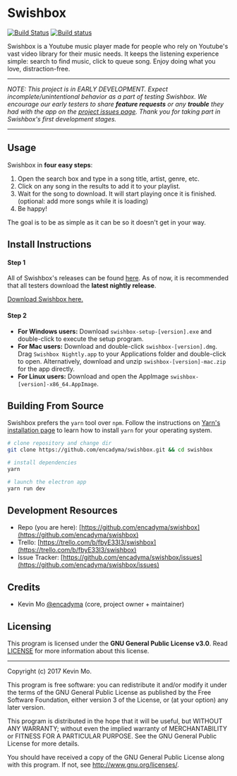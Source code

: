 # Swishbox
[![Build Status](https://travis-ci.org/encadyma/swishbox.svg?branch=master)](https://travis-ci.org/encadyma/swishbox) [![Build status](https://ci.appveyor.com/api/projects/status/1t3re4ape204l6l1/branch/master)](https://ci.appveyor.com/project/encadyma/swishbox/branch/master)


Swishbox is a Youtube music player made for people who rely on Youtube's vast video library for their music needs. It keeps the listening experience simple: search to find music, click to queue song. Enjoy doing what you love, distraction-free.

---

_NOTE: This project is in EARLY DEVELOPMENT. Expect incomplete/unintentional behavior as a part of testing Swishbox. We encourage our early testers to share **feature requests** or any **trouble** they had with the app on the [project issues page](https://github.com/encadyma/swishbox/issues). Thank you for taking part in Swishbox's first development stages._

---

## Usage

Swishbox in **four easy steps**:

1. Open the search box and type in a song title, artist, genre, etc.
2. Click on any song in the results to add it to your playlist.
3. Wait for the song to download. It will start playing once it is finished. (optional: add more songs while it is loading)
4. Be happy!

The goal is to be as simple as it can be so it doesn't get in your way.

## Install Instructions

#### Step 1
All of Swishbox's releases can be found [here](https://github.com/encadyma/swishbox/releases). As of now, it is recommended that all testers download the **latest nightly release**.

[Download Swishbox here.](https://github.com/encadyma/swishbox/releases)

#### Step 2

- **For Windows users:** Download `swishbox-setup-[version].exe` and double-click to execute the setup program.
- **For Mac users:** Download and double-click `swishbox-[version].dmg`. Drag `Swishbox Nightly.app` to your Applications folder and double-click to open. Alternatively, download and unzip `swishbox-[version]-mac.zip` for the app directly.
- **For Linux users:** Download and open the AppImage `swishbox-[version]-x86_64.AppImage`.

## Building From Source
Swishbox prefers the `yarn` tool over `npm`. Follow the instructions on [Yarn's installation page](https://yarnpkg.com/lang/en/docs/install/) to learn how to install `yarn` for your operating system.

``` bash
# clone repository and change dir
git clone https://github.com/encadyma/swishbox.git && cd swishbox

# install dependencies
yarn

# launch the electron app
yarn run dev

```
## Development Resources
- Repo (you are here): [https://github.com/encadyma/swishbox](https://github.com/encadyma/swishbox)
- Trello: [https://trello.com/b/fbyE33I3/swishbox](https://trello.com/b/fbyE33I3/swishbox)
- Issue Tracker: [https://github.com/encadyma/swishbox/issues](https://github.com/encadyma/swishbox/issues)

## Credits
- Kevin Mo [@encadyma](https://github.com/encadyma) (core, project owner + maintainer)

## Licensing

This program is licensed under the **GNU General Public License v3.0**. Read [LICENSE](https://github.com/encadyma/swishbox/blob/master/LICENSE) for more information about this license.

---

Copyright (c) 2017 Kevin Mo.

This program is free software: you can redistribute it and/or modify it under the terms of the GNU General Public License as published by the Free Software Foundation, either version 3 of the License, or (at your option) any later version.

This program is distributed in the hope that it will be useful, but WITHOUT ANY WARRANTY; without even the implied warranty of MERCHANTABILITY or FITNESS FOR A PARTICULAR PURPOSE.  See the GNU General Public License for more details.

You should have received a copy of the GNU General Public License along with this program.  If not, see <http://www.gnu.org/licenses/>.